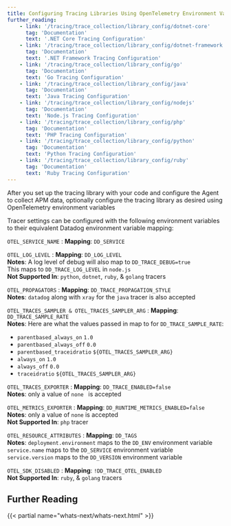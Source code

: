 ```yaml
---
title: Configuring Tracing Libraries Using OpenTelemetry Environment Variables
further_reading:
    - link: '/tracing/trace_collection/library_config/dotnet-core'
      tag: 'Documentation'
      text: '.NET Core Tracing Configuration'
    - link: '/tracing/trace_collection/library_config/dotnet-framework'
      tag: 'Documentation'
      text: '.NET Framework Tracing Configuration'
    - link: '/tracing/trace_collection/library_config/go'
      tag: 'Documentation'
      text: 'Go Tracing Configuration'
    - link: '/tracing/trace_collection/library_config/java'
      tag: 'Documentation'
      text: 'Java Tracing Configuration'
    - link: '/tracing/trace_collection/library_config/nodejs'
      tag: 'Documentation'
      text: 'Node.js Tracing Configuration'
    - link: '/tracing/trace_collection/library_config/php'
      tag: 'Documentation'
      text: 'PHP Tracing Configuration'
    - link: '/tracing/trace_collection/library_config/python'
      tag: 'Documentation'
      text: 'Python Tracing Configuration'
    - link: '/tracing/trace_collection/library_config/ruby'
      tag: 'Documentation'
      text: 'Ruby Tracing Configuration'
---
```


After you set up the tracing library with your code and configure the Agent to collect APM data, optionally configure the tracing library as desired using OpenTelemetry environment variables

Tracer settings can be configured with the following environment variables to their equivalent Datadog environment variable mapping:

`OTEL_SERVICE_NAME`
: **Mapping**: `DD_SERVICE`<br>

`OTEL_LOG_LEVEL`
: **Mapping**: `DD_LOG_LEVEL`<br>
**Notes**: A log level of debug will also map to `DD_TRACE_DEBUG=true`<br>
This maps to `DD_TRACE_LOG_LEVEL` in `node.js`<br>
**Not Supported In**: `python`, `dotnet`, `ruby`, & `golang` tracers<br>

`OTEL_PROPAGATORS`
: **Mapping**: `DD_TRACE_PROPAGATION_STYLE`<br>
**Notes**: `datadog` along with `xray` for the `java` tracer is also accepted<br>

`OTEL_TRACES_SAMPLER & OTEL_TRACES_SAMPLER_ARG`
: **Mapping**: `DD_TRACE_SAMPLE_RATE`<br>
**Notes**: Here are what the values passed in map to for `DD_TRACE_SAMPLE_RATE`:<br>
  - `parentbased_always_on`		  `1.0`
  - `parentbased_always_off`		`0.0`
  - `parentbased_traceidratio`	`${OTEL_TRACES_SAMPLER_ARG}`
  - `always_on`				          `1.0`
  - `always_off`				        `0.0`
  - `traceidratio`			        `${OTEL_TRACES_SAMPLER_ARG}`

`OTEL_TRACES_EXPORTER`
: **Mapping**: `DD_TRACE_ENABLED=false` <br>
**Notes**: only a value of `none ` is accepted<br>

`OTEL_METRICS_EXPORTER`
: **Mapping**: `DD_RUNTIME_METRICS_ENABLED=false` <br>
**Notes**: only a value of `none` is accepted<br>
**Not Supported In**: `php` tracer<br>

`OTEL_RESOURCE_ATTRIBUTES`
: **Mapping**: `DD_TAGS` <br>
**Notes**: `deployment.environment` maps to the `DD_ENV` environment variable<br>
`service.name` maps to the `DD_SERVICE` environment variable<br>
`service.version` maps to the `DD_VERSION` environment variable

`OTEL_SDK_DISABLED`
: **Mapping**: `!DD_TRACE_OTEL_ENABLED` <br>
**Not Supported In**: `ruby`, & `golang` tracers<br>

## Further Reading

{{< partial name="whats-next/whats-next.html" >}}

[1]: /tracing/trace_collection/library_config/dotnet-core
[2]: /tracing/trace_collection/library_config/dotnet-framework
[3]: /tracing/trace_collection/library_config/go
[4]: /tracing/trace_collection/library_config/java
[5]: /tracing/trace_collection/library_config/nodejs
[6]: /tracing/trace_collection/library_config/php
[7]: /tracing/trace_collection/library_config/python
[8]: /tracing/trace_collection/library_config/ruby
